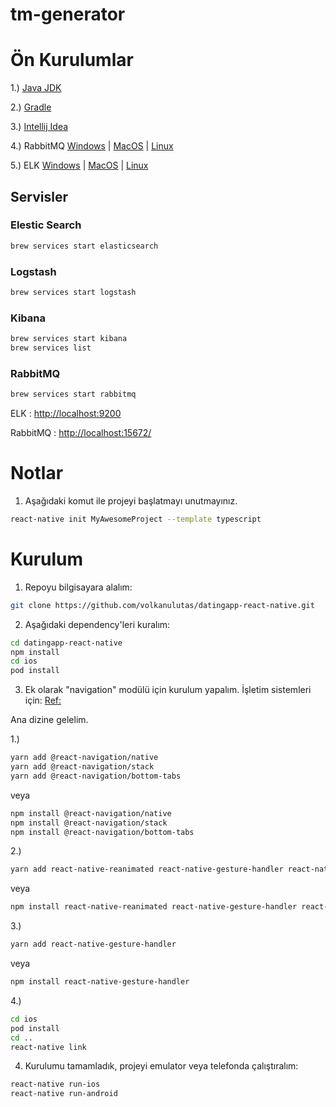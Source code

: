 # tm-generator

# Ön Kurulumlar
1.) [Java JDK](https://www.oracle.com/tr/java/technologies/javase/javase-jdk8-downloads.html)

2.) [Gradle](https://gradle.org/install/)

3.) [Intellij Idea](https://www.jetbrains.com/idea/download/#section=windows)

4.) RabbitMQ  [Windows]() | [MacOS](https://www.rabbitmq.com/install-homebrew.html) | [Linux]()

5.) ELK  [Windows]() | [MacOS](https://logz.io/blog/elk-mac/) | [Linux]()

## Servisler 

### Elestic Search 
```sh
brew services start elasticsearch
```

### Logstash

```sh
brew services start logstash
```

### Kibana

```sh
brew services start kibana
brew services list
```

### RabbitMQ

```sh
brew services start rabbitmq
```

ELK      : [http://localhost:9200](http://localhost:9200)

RabbitMQ : [http://localhost:15672/](http://localhost:15672/)


# Notlar
1. Aşağıdaki komut ile projeyi başlatmayı unutmayınız.

```sh
react-native init MyAwesomeProject --template typescript 
```

# Kurulum

1. Repoyu bilgisayara alalım:

```sh
git clone https://github.com/volkanulutas/datingapp-react-native.git
```

2. Aşağıdaki dependency'leri kuralım:

```sh
cd datingapp-react-native
npm install
cd ios
pod install 
```
3. Ek olarak "navigation" modülü için kurulum yapalım. İşletim sistemleri için: [Ref:](https://reactnavigation.org/docs/getting-started)

Ana dizine gelelim.

1.)

```sh
yarn add @react-navigation/native
yarn add @react-navigation/stack
yarn add @react-navigation/bottom-tabs
```

veya
```sh
npm install @react-navigation/native
npm install @react-navigation/stack
npm install @react-navigation/bottom-tabs
```

2.)

```sh
yarn add react-native-reanimated react-native-gesture-handler react-native-screens react-native-safe-area-context @react-native-community/masked-view
```
veya
```sh
npm install react-native-reanimated react-native-gesture-handler react-native-screens react-native-safe-area-context @react-native-community/masked-view
```
3.)

```sh
yarn add react-native-gesture-handler
```
veya
```sh
npm install react-native-gesture-handler
```
4.) 


```sh
cd ios
pod install
cd ..
react-native link
```
4. Kurulumu tamamladık, projeyi emulator veya telefonda çalıştıralım:

```sh
react-native run-ios
react-native run-android
```

